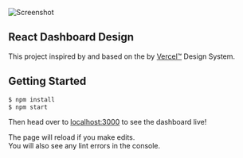 ![Screenshot](https://user-images.githubusercontent.com/16443111/90181621-70d64400-ddb9-11ea-9ef7-f2611bbc384d.png)

## React Dashboard Design

This project inspired by and based on the by [Vercel™](https://vercel.com) Design System.

## Getting Started

```sh
$ npm install
$ npm start
```

Then head over to [localhost:3000](http://localhost:3000) to see the dashboard live!

The page will reload if you make edits.<br />
You will also see any lint errors in the console.
